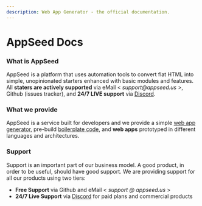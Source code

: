 ```yaml
---
description: Web App Generator - the official documentation.
---
```


# AppSeed Docs

### What is AppSeed <a id="what-is-appseed"></a>

AppSeed is a platform that uses automation tools to convert flat HTML into simple, unopinionated starters enhanced with basic modules and features. All **staters are actively supported** via eMail &lt; _support@appseed.us_ &gt;, Github \(issues tracker\), and **24/7 LIVE support** via [Discord](https://discord.gg/fZC6hup).



### What we provide <a id="what-we-provide"></a>

AppSeed is a service built for developers and we provide a simple [web app generator](https://docs.appseed.us/app-generator/), pre-build [boilerplate code](https://docs.appseed.us/boilerplate-code/), and **web apps** prototyped in different languages and architectures.



### Support

Support is an important part of our business model. A good product, in order to be useful, should have good support. We are providing support for all our products using two tiers:

* **Free Support** via Github and eMail &lt; _support @ appseed.us_ &gt;
* **24/7 Live Support** via [Discord](https://discord.gg/fZC6hup) for paid plans and commercial products



